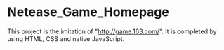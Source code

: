 # Netease_Game_Homepage
This project is the imitation of "http://game.163.com/".
It is completed by using HTML, CSS and native JavaScript.
